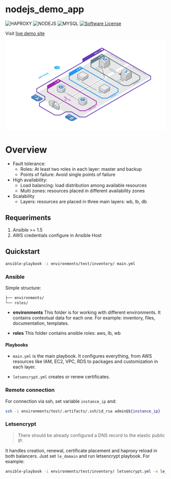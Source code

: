# nodejs_demo_app
![HAPROXY](https://img.shields.io/badge/HAPROXY-1.7-blue.svg?colorB=FF0000)
![NODEJS](https://img.shields.io/badge/NODEJS-6-blue.svg?colorB=43853D)
![MYSQL](https://img.shields.io/badge/MYSQL5-6-blue.svg?colorB=E97B00)
[![Software License](https://img.shields.io/badge/License-APACHE-black.svg?style=flat-square&colorB=585ac2)](LICENSE)

Visit [live demo site](https://demo-app.yamipa.com)

![Architecture diagram](environments/test/doc/img/diagram.png)

# Overview
* Fault tolerance:
    * Roles: At least two roles in each layer: master and backup
    * Points of failure: Avoid single points of failure
* High availability:
    * Load balancing: load distribution among available resources
    * Multi zones: resources placed in different availability zones
* Scalability
    * Layers: resources are placed in three main layers: wb, lb, db

## Requeriments
1. Ansible >= 1.5
2. AWS credentials configure in Ansible Host

## Quickstart
``` bash
ansible-playbook -i environments/test/inventory/ main.yml
```

### Ansible

Simple structure:

    ├── environments/
    └── roles/


* **environments** This folder is for working with different environments. It contains contextual data for each one. For example: inventory, files, documentation, templates.

* **roles** This folder contains ansible roles: aws, lb, wb


#### Playbooks

* ```main.yml``` is the main playbook. It configures everything, from AWS resources like IAM, EC2, VPC, RDS to packages and customization in each layer.

* ```letsencrypt.yml``` creates or renew certificates.

### Remote connection
For connection via ssh, set variable ```instance_ip``` and:

```bash
ssh -i environments/test/.artifacts/.ssh/id_rsa admin@${instance_ip}
```

### Letsencrypt
> There should be already configured a DNS record to the elastic public IP.
>
It handles creation, renewal, certificate placement and haproxy reload in both balancers. Just set ```le_domain``` and run letsencrypt playbook. For example:
``` bash
ansible-playbook -i environments/test/inventory/ letsencrypt.yml -e le_domain="demo-app.yamipa.com"
```
